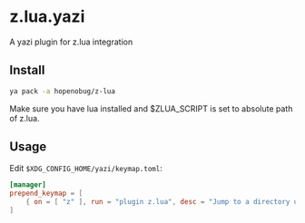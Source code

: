 # z.lua.yazi

A yazi plugin for z.lua integration

## Install

```sh
ya pack -a hopenobug/z-lua
```

Make sure you have lua installed and $ZLUA_SCRIPT is set to absolute path of z.lua.

## Usage

Edit `$XDG_CONFIG_HOME/yazi/keymap.toml`:

```toml
[manager]
prepend_keymap = [
	{ on = [ "z" ], run = "plugin z.lua", desc = "Jump to a directory using z.lua" },
]
```
